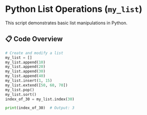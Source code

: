 # Python List Operations (`my_list`)

This script demonstrates basic list manipulations in Python.

## 📋 Code Overview
```python
# Create and modify a list
my_list = []
my_list.append(10)
my_list.append(20)
my_list.append(30)
my_list.append(40)
my_list.insert(1, 15)
my_list.extend([50, 60, 70])
my_list.pop()
my_list.sort()
index_of_30 = my_list.index(30)

print(index_of_30)  # Output: 3

